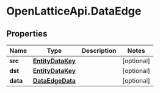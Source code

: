 # OpenLatticeApi.DataEdge

## Properties

Name | Type | Description | Notes
------------ | ------------- | ------------- | -------------
**src** | [**EntityDataKey**](EntityDataKey.md) |  | [optional] 
**dst** | [**EntityDataKey**](EntityDataKey.md) |  | [optional] 
**data** | [**DataEdgeData**](DataEdgeData.md) |  | [optional] 


